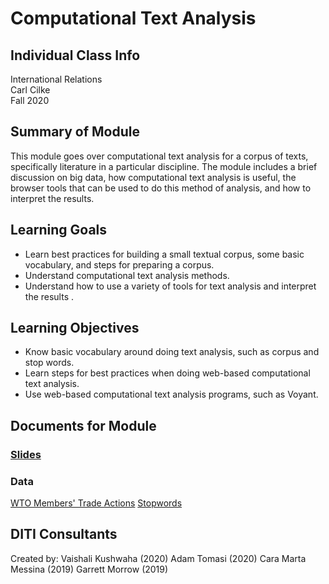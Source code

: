 # Computational Text Analysis

## Individual Class Info
International Relations
<br>
Carl Cilke
<br>
Fall 2020
<br>

## Summary of Module
This module goes over computational text analysis for a corpus of texts, specifically literature in a particular discipline. The module includes a brief discussion on big data, how computational text analysis is useful, the browser tools that can be used to do this method of analysis, and how to interpret the results.

## Learning Goals
- Learn best practices for building a small textual corpus, some basic vocabulary, and steps for preparing a corpus.
- Understand computational text analysis methods.
- Understand how to use a variety of tools for text analysis and interpret the results .

## Learning Objectives
- Know basic vocabulary around doing text analysis, such as corpus and stop words.
- Learn steps for best practices when doing web-based computational text analysis.
- Use web-based computational text analysis programs, such as Voyant.

## Documents for Module

### [Slides](https://github.com/NULabNortheastern/digitalassignmentshowcase/blob/master/text_analysis/international_relations-fall2020-cilke/fall_2020_cilke_slides.pdf)

### Data
[WTO Members' Trade Actions](https://www.wto.org/english/tratop_e/covid19_e/trade_related_goods_measure_e.htm)
[Stopwords](https://github.com/NULabNortheastern/digitalassignmentshowcase/blob/master/text_analysis/international_relations-fall2020-cilke/NLTK_English_stopwords.txt)

## DITI Consultants
Created by:
Vaishali Kushwaha (2020)
Adam Tomasi (2020)
Cara Marta Messina (2019)
Garrett Morrow (2019)
